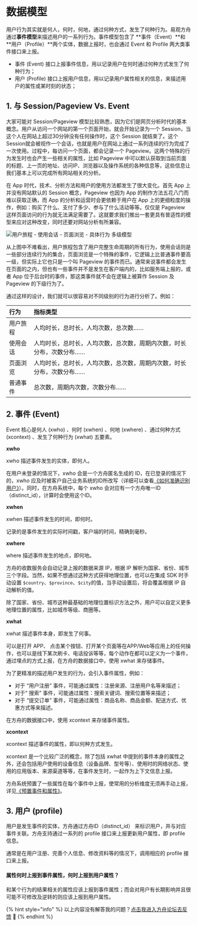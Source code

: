 # 数据模型

用户行为其实就是何人，何时，何地，通过何种方式，发生了何种行为。易观方舟通过**事件模型**来描述用户的一系列行为。事件模型包含了 **事件（Event）**和 **用户（Profile）**两个实体，数据上报时，也会通过 Event 和 Profile 两大类事件接口来上报。

* 事件 \(Event\) 接口上报事件信息，用以记录用户在何时通过何种方式发生了何种行为；
* 用户 \(Profile\) 接口上报用户信息，用以记录用户属性相关的信息，来描述用户的属性或某时刻的状态；

## 1. 与 Session/Pageview Vs. Event

大家可能对 Session/Pageview 模型比较熟悉，因为它们是网页分析时代的基本概念。用户从访问一个网站的第一个页面开始，就会开始记录为一个 Session，当这个人在网站上超过30分钟没有任何操作时，这个 Session 就结束了。这个Session就会被视作一个会话，也就是用户在网站上通过一系列连续的行为完成了一次使用。过程中，每访问一个页面，都会记录一个 Pageview。这两个特殊的行为发生时也会产生一些相关的属性，比如 Pageview 中可以默认获取到当前页面的标题、上一页的地址、访问IP、浏览器以及操作系统的各种信息等，这些信息让我们基本上可以完成所有网站相关的分析。

在 App 时代，技术、分析方法和用户的使用方法都发生了很大变化。首先 App 上并没有网站默认的 Session 概念，Pageview 也因为 App 的制作方法五花八门而难以获取正确，而 App 的分析和运营时会更依赖于用户在 App 上的更细粒度的操作，例如：购买了什么、支付了多少、参与了什么活动等等。仅仅是 Pageview 这样页面访问的行为就无法满足需要了。这就要求我们推出一套更具有普适性的模型来应对这种改变，同时还要对网站分析有所兼容。

![&#x7528;&#x6237;&#x65C5;&#x7A0B; - &#x4F7F;&#x7528;&#x4F1A;&#x8BDD; - &#x9875;&#x9762;&#x6D4F;&#x89C8; - &#x5177;&#x4F53;&#x884C;&#x4E3A; &#x591A;&#x7EA7;&#x6A21;&#x578B;](../../.gitbook/assets/duo-ji-shi-jian.png)

从上图中不难看出，用户旅程包含了用户完整生命周期的所有行为，使用会话则是一些部分连续行为的集合，页面浏览是一个特殊的事件，它逻辑上比普通事件要高一级，但实际上它也只是一个叫 Pageview 的事件而已。通常来说事件都会发生在页面的之内，但也有一些事件并不是发生在客户端内的，比如服务端上报的，或者 App 位于后台时的事件，那这类事件就不会在逻辑上被算作 Session 及 Pageview 的下级行为了。

通过这样的设计，我们就可以很容易对不同级别的行为进行分析了。例如：

| 行为 | 指标类型 |
| :--- | :--- |
| 用户旅程 | 人均时长，总时长，人均次数，总次数…… |
| 使用会话 | 人均时长，总时长，人均次数，总次数，周期内次数，时长分布，次数分布…… |
| 页面浏览 | 人均时长，总时长，人均次数，总次数，周期内次数，时长分布，次数分布…… |
| 普通事件 | 总次数，周期内次数，次数分布…… |

## 2. 事件 \(Event\)

Event 核心是何人 \(xwho\) 、何时 \(xwhen\) 、何地 \(xwhere\) 、通过何种方式 \(xcontext\) 、发生了何种行为 \(xwhat\) 五要素。

**xwho**

xwho 描述事件发生的实体，即何人。

在用户未登录的情况下，xwho 会是一个方舟匿名生成的 ID，在已登录的情况下的，xwho 应及时被客户自己业务系统的ID所改写（详细可以查看[《如何准确识别用户》](user-identify.md)）。同时，在方舟系统中，每个 xwho 会对应有一个方舟唯一ID（distinct\_id），计算时会使用这个ID。

**xwhen**

xwhen 描述事件发生的时间，即何时。

记录的是事件发生的实际时间戳，客户端的时间，精确到毫秒。

**xwhere**

where 描述事件发生的地点，即何地。

方舟的收数服务会自动记录上报的数据来源 IP，根据 IP 解析为国家、省份、城市三个字段。当然，如果不想通过这种方式获得地理位置，也可以在集成 SDK 时手动设置 `$country`、`$province`、`$city`的值，当手动设置后，将会覆盖根据 IP 自动解析的值。

除了国家、省份、城市这种最基础的地理位置标识方法之外，用户可以自定义更多地理位置的属性，比如城市等级、商圈等。

**xwhat**

xwhat 描述事件本身，即发生了何事。

可以是打开 APP、 点击某个按钮、打开某个页面等在APP/Web等应用上的任何操作，也可以是线下某次刷卡、电话投诉等等，每个动作在都可以定义为一个事件， 通过埋点的方式上报，在方舟的数据接口中，使用 xwhat 来存储事件。

为了更精准的描述用户发生的行为，会引入事件属性，例如：

* 对于 “用户注册” 事件，可能通过属性：注册来源、注册用户名等来描述；
* 对于“ 搜索” 事件，可能通过属性：搜索关键词、搜索位置等来描述；
* 对于 “提交订单” 事件，可能通过属性：商品名称、商品金额、配送方式、优惠方式等来描述。

在方舟的数据接口中，使用 xcontext 来存储事件属性。

**xcontext**

xcontext 描述事件的属性，即以何种方式发生。

xcontext 是一个比较广泛的概念，除了包括 xwhat 中提到的事件本身的属性之外，还会包括用户使用的设备信息（设备品牌、型号等）、使用时的网络状态、使用的应用版本、来源渠道等等，在事件发生时，一起作为上下文信息上报。

方舟系统预置了一些属性在每个事件中上报，使常用的分析维度无须再手动上报，详见[《预置事件和属性》](default-data.md)。

## 3. 用户 \(profile\)

用户是发生事件的实体，方舟通过方舟ID（distinct\_id） 来标识用户，并与对应事件关联。方舟支持通过一系列的 profile 接口来上报更新用户属性，即 profile 信息。

通常是在用户注册、完善个人信息、修改资料等的情况下，调用相应的 profile 接口来上报。

#### 属性何时上报到事件属性，何时上报到用户属性？

和某个行为的结果相关的属性应该上报到事件属性；而会对用户有长期影响并且很可能不可修改及逆转的则应该上报到用户属性。

{% hint style="info" %}
以上内容没有解答我的问题？[点击我进入方舟论坛去反馈](https://www.analysysdata.com/forum/index) 🚀
{% endhint %}

